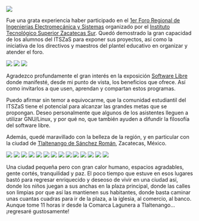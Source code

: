 
<a href="itszas-conferencia-software-libre/dsc04062.jpg"><img class="img-responsive" src="itszas-conferencia-software-libre/dsc04062-small.jpg"></a>

Fue una grata experiencia haber participado en el [1er Foro Regional de Ingenierías Electromecánica y Sistemas](http://www.itszas.edu.mx/index_archivos/foro.htm) organizado por el [Instituto Tecnológico Superior Zacatecas Sur](http://www.itszas.edu.mx/). Quedó demostrado la gran capacidad de los alumnos del ITSZaS para exponer sus proyectos, así como la iniciativa de los directivos y maestros del plantel educativo en organizar y atender el foro.

<a href="itszas-conferencia-software-libre/dsc04054.jpg"><img class="img-responsive" src="itszas-conferencia-software-libre/dsc04054-small.jpg"></a> <a href="itszas-conferencia-software-libre/dsc04057.jpg"><img class="img-responsive" src="itszas-conferencia-software-libre/dsc04057-small.jpg"></a> <a href="itszas-conferencia-software-libre/dsc04058.jpg"><img class="img-responsive" src="itszas-conferencia-software-libre/dsc04058-small.jpg"></a>

Agradezco profundamente el gran interés en la exposición [Software Libre](../presentaciones/software-libre.html) donde manifesté, desde mi punto de vista, los beneficios que ofrece. Así como invitarlos a que usen, aprendan y compartan estos programas.

Puedo afirmar sin temor a equivocarme, que la comunidad estudiantil del ITSZaS tiene el potencial para alcanzar las grandes metas que se propongan. Deseo personalmente que algunos de los asistentes lleguen a utilizar GNU/Linux, y por qué no, que también ayuden a difundir la filosofía del software libre.

Además, quedé maravillado con la belleza de la región, y en particular con la ciudad de [Tlaltenango de Sánchez Román](http://es.wikipedia.org/wiki/Tlaltenango_de_S%C3%A1nchez_Rom%C3%A1n), Zacatecas, México.

<a href="itszas-conferencia-software-libre/dsc04013.jpg"><img class="img-responsive" src="itszas-conferencia-software-libre/dsc04013-small.jpg"></a> <a href="itszas-conferencia-software-libre/dsc04022.jpg"><img class="img-responsive" src="itszas-conferencia-software-libre/dsc04022-small.jpg"></a> <a href="itszas-conferencia-software-libre/dsc04023.jpg"><img class="img-responsive" src="itszas-conferencia-software-libre/dsc04023-small.jpg"></a> <a href="itszas-conferencia-software-libre/dsc04024.jpg"><img class="img-responsive" src="itszas-conferencia-software-libre/dsc04024-small.jpg"></a> <a href="itszas-conferencia-software-libre/dsc04025.jpg"><img class="img-responsive" src="itszas-conferencia-software-libre/dsc04025-small.jpg"></a> <a href="itszas-conferencia-software-libre/dsc04026.jpg"><img class="img-responsive" src="itszas-conferencia-software-libre/dsc04026-small.jpg"></a> <a href="itszas-conferencia-software-libre/dsc04027.jpg"><img class="img-responsive" src="itszas-conferencia-software-libre/dsc04027-small.jpg"></a> <a href="itszas-conferencia-software-libre/dsc04028.jpg"><img class="img-responsive" src="itszas-conferencia-software-libre/dsc04028-small.jpg"></a> <a href="itszas-conferencia-software-libre/dsc04032.jpg"><img class="img-responsive" src="itszas-conferencia-software-libre/dsc04032-small.jpg"></a> <a href="itszas-conferencia-software-libre/dsc04033.jpg"><img class="img-responsive" src="itszas-conferencia-software-libre/dsc04033-small.jpg"></a> <a href="itszas-conferencia-software-libre/dsc04034.jpg"><img class="img-responsive" src="itszas-conferencia-software-libre/dsc04034-small.jpg"></a> <a href="itszas-conferencia-software-libre/dsc04037.jpg"><img class="img-responsive" src="itszas-conferencia-software-libre/dsc04037-small.jpg"></a> <a href="itszas-conferencia-software-libre/dsc04038.jpg"><img class="img-responsive" src="itszas-conferencia-software-libre/dsc04038-small.jpg"></a> <a href="itszas-conferencia-software-libre/dsc04055.jpg"><img class="img-responsive" src="itszas-conferencia-software-libre/dsc04055-small.jpg"></a>

Una ciudad pequeña pero con gran calor humano, espacios agradables, gente cortés, tranquilidad y paz. El poco tiempo que estuve en esos lugares bastó para regresar enriquecido y deseoso de vivir en una ciudad así, donde los niños juegan a sus anchas en la plaza principal, donde las calles son limpias por que así las mantienen sus habitantes, donde basta caminar unas cuantas cuadras para ir de la plaza, a la iglesia, al comercio, al banco. Aunque tome 11 horas ir desde la Comarca Lagunera a Tlaltenango... ¡regresaré gustosamente!
